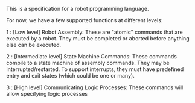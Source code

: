 This is a specification for a robot programming language.

For now, we have a few supported functions at different levels:

1 : [Low level] Robot Assembly:
These are "atomic" commands that are executed by a robot. They must be completed or aborted before anything else can be executed.

2 : [Intermediate level] State Machine Commands:
These commands compile to a state machine of assembly commands. They may be interrupted/restarted. To support interrupts, they must have predefined entry and exit states (which could be one or many).

3 : [High level] Communicating Logic Processes:
These commands will allow specifying logic processes

